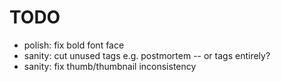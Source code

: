 # TODO

- polish: fix bold font face
- sanity: cut unused tags e.g. postmortem -- or tags entirely?
- sanity: fix thumb/thumbnail inconsistency